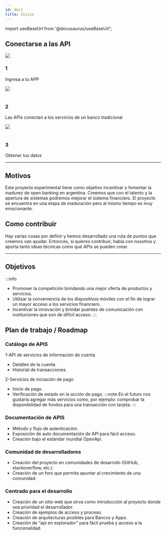 ```yaml
---
id: doc1
title: Inicio
---
```

import useBaseUrl from '@docusaurus/useBaseUrl';

## Conectarse a las API
<div className="container">
 <div className="row">
     <div className="col col--4">
            <div className="text--center">
              <img  src={useBaseUrl('img/mobile.svg')} />
            </div>
            <h3>1</h3>
            <p>Ingresa a tu APP</p>
    </div> 
    <div className="col col--4">
            <div className="text--center">
            <img  src={useBaseUrl('img/bank.svg')} />
            </div>
            <br/>
            <h3>2</h3>
            <p>Las APIs conectan a los servicios de un banco tradicional  </p>
    </div> 
    <div className="col col--4">
            <div className="text--center">
            <img  src={useBaseUrl('img/server.svg')} />
            </div>
            <br/>
            <h3>3</h3>
            <p>Obtener tus datos</p>
    </div>
  </div>
</div>

---
## Motivos
Este proyecto experimental tiene como objetivo incentivar y fomentar la madurez de open banking en argentina. Creemos que con el talento y la apertura de sistemas podremos mejorar el sistema financiero. 
El proyecto se encuentra en una etapa de maduración pero al mismo tiempo es muy emocionante. 
## Como contribuir
Hay varias cosas por definir y hemos desarrollado una ruta de puntos que creemos van ayudar. 
Entonces, si quieres contribuir, habla con nosotros y aporta tanto ideas técnicas como qué APIs se pueden crear. 


---
## Objetivos
:::info

*	Promover la competición brindando una mejor oferta de productos y servicios.
*	Utilizar la conveniencia de los dispositivos móviles con el fin de lograr un mayor acceso a los servicios financiero.
*	Incentivar la innovación y brindar puentes de comunicación con instituciones que son de difícil acceso.
:::

## Plan de trabajo / Roadmap
### Catálogo de APIS
1-API de servicios de información de cuenta
*	Detalles de la cuenta. 
*	Historial de transacciones.

2-Servicios de iniciación de pago
*	Inicio de pago.
*	Verificación de estado en la acción de pago.
:::note
En el futuro nos gustaría agregar más servicios como, por ejemplo: comprobar la disponibilidad de fondos para una transacción con tarjeta.
:::
### Documentación de APIS
*	Método y flujo de autenticación. 
*	Exposición de auto documentación de API para fácil acceso.
*	Creación bajo el estándar mundial OpenApi.
### Comunidad de desarrolladores
*	Creación del proyecto en comunidades de desarrollo (GitHub, stackoverflow, etc.)
*	Creación de un foro que permita apuntar al crecimiento de una comunidad.
### Centrado para el desarrollo
*	Creación de un sitio web que sirva como introducción al proyecto donde sea prioridad el desarrollador.
*	Creación de ejemplos de acceso y proceso. 
*	Creación de arquitecturas posibles para Bancos y Apps.
*	Creación de “api en explorador” para fácil prueba y acceso a la funcionalidad.
